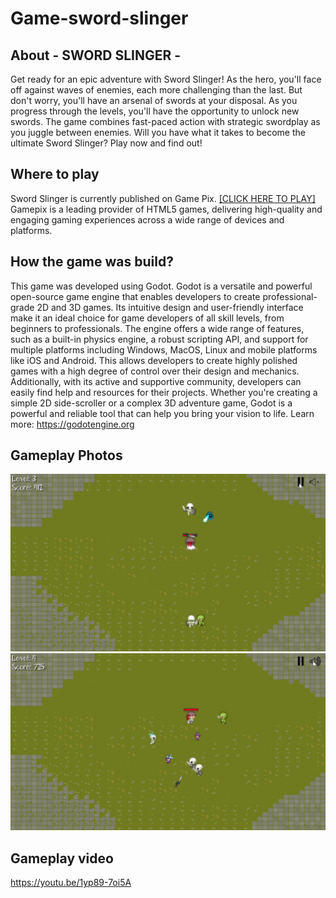 
# Game-sword-slinger
## About - SWORD SLINGER -
Get ready for an epic adventure with Sword Slinger! As the hero, you'll face off against waves of enemies, each more challenging than the last. But don't worry, you'll have an arsenal of swords at your disposal. As you progress through the levels, you'll have the opportunity to unlock new swords. The game combines fast-paced action with strategic swordplay as you juggle between enemies. Will you have what it takes to become the ultimate Sword Slinger? Play now and find out!

## Where to play
Sword Slinger is currently published on Game Pix. [[CLICK HERE TO PLAY]](https://www.gamepix.com/play/sword-slinger) Gamepix is a leading provider of HTML5 games, delivering high-quality and engaging gaming experiences across a wide range of devices and platforms.

## How the game was build?
This game was developed using Godot. Godot is a versatile and powerful open-source game engine that enables developers to create professional-grade 2D and 3D games. Its intuitive design and user-friendly interface make it an ideal choice for game developers of all skill levels, from beginners to professionals. The engine offers a wide range of features, such as a built-in physics engine, a robust scripting API, and support for multiple platforms including Windows, MacOS, Linux and mobile platforms like iOS and Android. This allows developers to create highly polished games with a high degree of control over their design and mechanics. Additionally, with its active and supportive community, developers can easily find help and resources for their projects. Whether you're creating a simple 2D side-scroller or a complex 3D adventure game, Godot is a powerful and reliable tool that can help you bring your vision to life. Learn more: https://godotengine.org

## Gameplay Photos
![Example 1](./gitImages/1.jpg)
![Example 2](./gitImages/2.jpg)

## Gameplay video
https://youtu.be/1yp89-7oi5A
